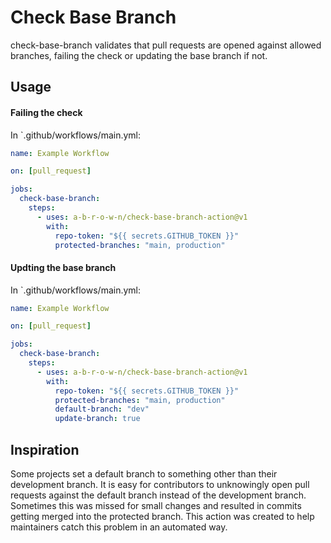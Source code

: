 # Check Base Branch

check-base-branch validates that pull requests are opened against allowed branches, failing the check or updating the base branch if not.

## Usage

#### Failing the check
In `.github/workflows/main.yml:

```yml
name: Example Workflow

on: [pull_request]

jobs:
  check-base-branch:
    steps:
      - uses: a-b-r-o-w-n/check-base-branch-action@v1
        with:
          repo-token: "${{ secrets.GITHUB_TOKEN }}"
          protected-branches: "main, production"
```

#### Updting the base branch
In `.github/workflows/main.yml:

```yml
name: Example Workflow

on: [pull_request]

jobs:
  check-base-branch:
    steps:
      - uses: a-b-r-o-w-n/check-base-branch-action@v1
        with:
          repo-token: "${{ secrets.GITHUB_TOKEN }}"
          protected-branches: "main, production"
          default-branch: "dev"
          update-branch: true
```

## Inspiration

Some projects set a default branch to something other than their development branch. It is easy for contributors to unknowingly open pull requests against the default branch instead of the development branch.
Sometimes this was missed for small changes and resulted in commits getting merged into the protected branch. This action was created to help maintainers catch this problem in an automated way.
